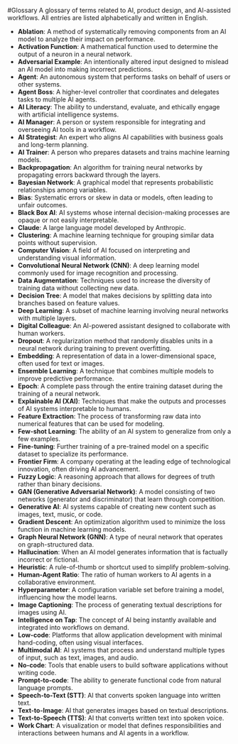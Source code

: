 #Glossary
A glossary of terms related to AI, product design, and AI-assisted workflows. All entries are listed alphabetically and written in English.

* **Ablation**: A method of systematically removing components from an AI model to analyze their impact on performance.
* **Activation Function**: A mathematical function used to determine the output of a neuron in a neural network.
* **Adversarial Example**: An intentionally altered input designed to mislead an AI model into making incorrect predictions.
* **Agent**: An autonomous system that performs tasks on behalf of users or other systems.
* **Agent Boss**: A higher-level controller that coordinates and delegates tasks to multiple AI agents.
* **AI Literacy**: The ability to understand, evaluate, and ethically engage with artificial intelligence systems.
* **AI Manager**: A person or system responsible for integrating and overseeing AI tools in a workflow.
* **AI Strategist**: An expert who aligns AI capabilities with business goals and long-term planning.
* **AI Trainer**: A person who prepares datasets and trains machine learning models.
* **Backpropagation**: An algorithm for training neural networks by propagating errors backward through the layers.
* **Bayesian Network**: A graphical model that represents probabilistic relationships among variables.
* **Bias**: Systematic errors or skew in data or models, often leading to unfair outcomes.
* **Black Box AI**: AI systems whose internal decision-making processes are opaque or not easily interpretable.
* **Claude**: A large language model developed by Anthropic.
* **Clustering**: A machine learning technique for grouping similar data points without supervision.
* **Computer Vision**: A field of AI focused on interpreting and understanding visual information.
* **Convolutional Neural Network (CNN)**: A deep learning model commonly used for image recognition and processing.
* **Data Augmentation**: Techniques used to increase the diversity of training data without collecting new data.
* **Decision Tree**: A model that makes decisions by splitting data into branches based on feature values.
* **Deep Learning**: A subset of machine learning involving neural networks with multiple layers.
* **Digital Colleague**: An AI-powered assistant designed to collaborate with human workers.
* **Dropout**: A regularization method that randomly disables units in a neural network during training to prevent overfitting.
* **Embedding**: A representation of data in a lower-dimensional space, often used for text or images.
* **Ensemble Learning**: A technique that combines multiple models to improve predictive performance.
* **Epoch**: A complete pass through the entire training dataset during the training of a neural network.
* **Explainable AI (XAI)**: Techniques that make the outputs and processes of AI systems interpretable to humans.
* **Feature Extraction**: The process of transforming raw data into numerical features that can be used for modeling.
* **Few-shot Learning**: The ability of an AI system to generalize from only a few examples.
* **Fine-tuning**: Further training of a pre-trained model on a specific dataset to specialize its performance.
* **Frontier Firm**: A company operating at the leading edge of technological innovation, often driving AI advancement.
* **Fuzzy Logic**: A reasoning approach that allows for degrees of truth rather than binary decisions.
* **GAN (Generative Adversarial Network)**: A model consisting of two networks (generator and discriminator) that learn through competition.
* **Generative AI**: AI systems capable of creating new content such as images, text, music, or code.
* **Gradient Descent**: An optimization algorithm used to minimize the loss function in machine learning models.
* **Graph Neural Network (GNN)**: A type of neural network that operates on graph-structured data.
* **Hallucination**: When an AI model generates information that is factually incorrect or fictional.
* **Heuristic**: A rule-of-thumb or shortcut used to simplify problem-solving.
* **Human-Agent Ratio**: The ratio of human workers to AI agents in a collaborative environment.
* **Hyperparameter**: A configuration variable set before training a model, influencing how the model learns.
* **Image Captioning**: The process of generating textual descriptions for images using AI.
* **Intelligence on Tap**: The concept of AI being instantly available and integrated into workflows on demand.
* **Low-code**: Platforms that allow application development with minimal hand-coding, often using visual interfaces.
* **Multimodal AI**: AI systems that process and understand multiple types of input, such as text, images, and audio.
* **No-code**: Tools that enable users to build software applications without writing code.
* **Prompt-to-code**: The ability to generate functional code from natural language prompts.
* **Speech-to-Text (STT)**: AI that converts spoken language into written text.
* **Text-to-Image**: AI that generates images based on textual descriptions.
* **Text-to-Speech (TTS)**: AI that converts written text into spoken voice.
* **Work Chart**: A visualization or model that defines responsibilities and interactions between humans and AI agents in a workflow.
